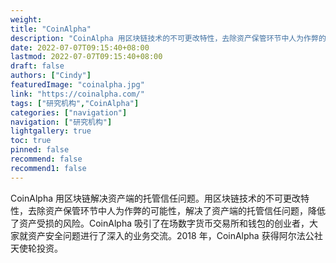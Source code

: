 ```yaml
---
weight: 
title: "CoinAlpha"
description: "CoinAlpha 用区块链技术的不可更改特性，去除资产保管环节中人为作弊的可能性，解决了资产端的托管信任问题，降低了资产受损的风险"
date: 2022-07-07T09:15:40+08:00
lastmod: 2022-07-07T09:15:40+08:00
draft: false
authors: ["Cindy"]
featuredImage: "coinalpha.jpg"
link: "https://coinalpha.com/"
tags: ["研究机构","CoinAlpha"]
categories: ["navigation"]
navigation: ["研究机构"]
lightgallery: true
toc: true
pinned: false
recommend: false
recommend1: false
---
```


CoinAlpha 用区块链解决资产端的托管信任问题。用区块链技术的不可更改特性，去除资产保管环节中人为作弊的可能性，解决了资产端的托管信任问题，降低了资产受损的风险。CoinAlpha 吸引了在场数字货币交易所和钱包的创业者，大家就资产安全问题进行了深入的业务交流。2018 年，CoinAlpha 获得阿尔法公社天使轮投资。